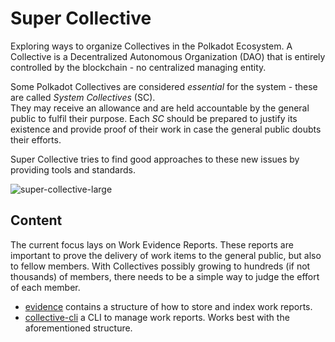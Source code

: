 # Super Collective

Exploring ways to organize Collectives in the Polkadot Ecosystem.
A Collective is a Decentralized Autonomous Organization (DAO) that is entirely controlled by the blockchain - no centralized managing entity.

Some Polkadot Collectives are considered *essential* for the system - these are called *System Collectives* (SC).  
They may receive an allowance and are held accountable by the general public to fulfil their purpose. 
Each *SC* should be prepared to justify its existence and provide proof of their work in case the general public doubts their efforts.

Super Collective tries to find good approaches to these new issues by providing tools and standards.

![super-collective-large](https://github.com/super-collective/.github/assets/10380170/e9d6ba0b-9858-46e0-a1ba-882a8d4beb99)

## Content

The current focus lays on Work Evidence Reports. These reports are important to prove the delivery of work items to the general public, but also to fellow members. 
With Collectives possibly growing to hundreds (if not thousands) of members, there needs to be a simple way to judge the effort of each member.

- [evidence](https://github.com/super-collective/evidence) contains a structure of how to store and index work reports.
- [collective-cli](https://github.com/super-collective/collective-cli) a CLI to manage work reports. Works best with the aforementioned structure.
